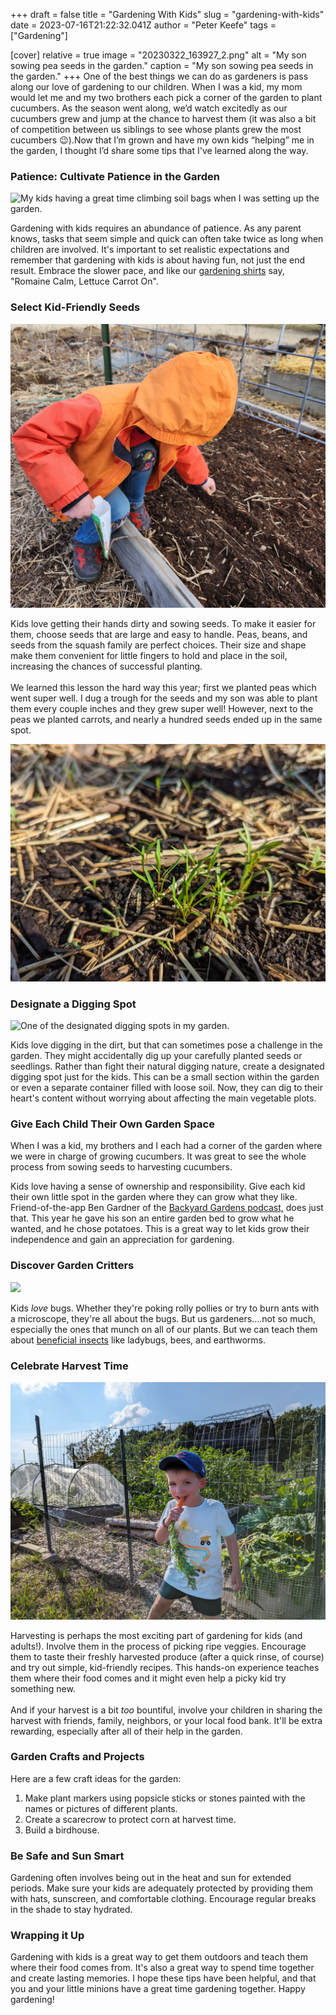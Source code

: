 +++
draft = false
title = "Gardening With Kids"
slug = "gardening-with-kids"
date = 2023-07-16T21:22:32.041Z
author = "Peter Keefe"
tags = ["Gardening"]


[cover]
relative = true
image = "20230322_163927_2.png"
alt = "My son sowing pea seeds in the garden."
caption = "My son sowing pea seeds in the garden."
+++
One of the best things we can do as gardeners is pass along our love of gardening to our children. When I was a kid, my mom would let me and my two brothers each pick a corner of the garden to plant cucumbers. As the season went along, we’d watch excitedly as our cucumbers grew and jump at the chance to harvest them (it was also a bit of competition between us siblings to see whose plants grew the most cucumbers 😉).Now that I’m grown and have my own kids “helping” me in the garden, I thought I’d share some tips that I've learned along the way.

### Patience: Cultivate Patience in the Garden

![My kids having a great time climbing soil bags when I was setting up the garden.](pxl_20210410_132623274-1-.jpg "My kids having a great time climbing soil bags when I was setting up the garden.")

Gardening with kids requires an abundance of patience. As any parent knows, tasks that seem simple and quick can often take twice as long when children are involved. It's important to set realistic expectations and remember that gardening with kids is about having fun, not just the end result. Embrace the slower pace, and like our [gardening shirts](https://store.planter.garden/listing/romaine-calm-green) say, "Romaine Calm, Lettuce Carrot On".

### Select Kid-Friendly Seeds

![My son sowing pea seeds in the garden.](20230322_163835.jpg "My son sowing pea seeds in the garden.")

Kids love getting their hands dirty and sowing seeds. To make it easier for them, choose seeds that are large and easy to handle. Peas, beans, and seeds from the squash family are perfect choices. Their size and shape make them convenient for little fingers to hold and place in the soil, increasing the chances of successful planting.\
\
We learned this lesson the hard way this year; first we planted peas which went super well. I dug a trough for the seeds and my son was able to plant them every couple inches and they grew super well! However, next to the peas we planted carrots, and nearly a hundred seeds ended up in the same spot.

![A large clump of carrot seedlings that my kids planted.](pxl_20230421_202929735.jpg "A large clump of carrot seedlings that my kids planted. Needless to say, we've got lots of tiny baby carrots this year 😅.")

### Designate a Digging Spot

![One of the designated digging spots in my garden.](pxl_20230530_194135221.jpg "One of the designated digging spots in my garden. Half of a 4x8 raised bed is more than enough space for most kids.")

Kids love digging in the dirt, but that can sometimes pose a challenge in the garden. They might accidentally dig up your carefully planted seeds or seedlings. Rather than fight their natural digging nature, create a designated digging spot just for the kids. This can be a small section within the garden or even a separate container filled with loose soil. Now, they can dig to their heart's content without worrying about affecting the main vegetable plots.

### Give Each Child Their Own Garden Space

When I was a kid, my brothers and I each had a corner of the garden where we were in charge of growing cucumbers. It was great to see the whole process from sowing seeds to harvesting cucumbers. 

Kids love having a sense of ownership and responsibility. Give each kid their own little spot in the garden where they can grow what they like. Friend-of-the-app Ben Gardner of the [Backyard Gardens podcast,](https://www.backyardgardenstv.com/backyard-gardens-podcast.html) does just that. This year he gave his son an entire garden bed to grow what he wanted, and he chose potatoes. This is a great way to let kids grow their independence and gain an appreciation for gardening.



### Discover Garden Critters

![](look-magnifying-glass-butterfly-sits-flowers-selective-focus.jpg)

Kids *love* bugs. Whether they're poking rolly pollies or try to burn ants with a microscope, they're all about the bugs. But us gardeners....not so much, especially the ones that munch on all of our plants. But we can teach them about [beneficial insects](https://blog.planter.garden/posts/16-of-your-garden-s-local-pest-hunters/) like ladybugs, bees, and earthworms.

### Celebrate Harvest Time

![My son eating a carrot straight from the garden!](pxl_20230713_212032019.jpg "My son eating a carrot straight from the garden. He didn't want to try carrots before that but now he loves them!")

Harvesting is perhaps the most exciting part of gardening for kids (and adults!). Involve them in the process of picking ripe veggies. Encourage them to taste their freshly harvested produce (after a quick rinse, of course) and try out simple, kid-friendly recipes. This hands-on experience teaches them where their food comes and it might even help a picky kid try something new. \
\
And if your harvest is a bit *too* bountiful, involve your children in sharing the harvest with friends, family, neighbors, or your local food bank. It'll be extra rewarding, especially after all of their help in the garden.

### Garden Crafts and Projects

Here are a few craft ideas for the garden:

1. Make plant markers using popsicle sticks or stones painted with the names or pictures of different plants.
2. Create a scarecrow to protect corn at harvest time.
3. Build a birdhouse.

### Be Safe and Sun Smart

Gardening often involves being out in the heat and sun for extended periods. Make sure your kids are adequately protected by providing them with hats, sunscreen, and comfortable clothing. Encourage regular breaks in the shade to stay hydrated.

### Wrapping it Up

Gardening with kids is a great way to get them outdoors and teach them where their food comes from. It's also a great way to spend time together and create lasting memories. I hope these tips have been helpful, and that you and your little minions have a great time gardening together. Happy gardening!